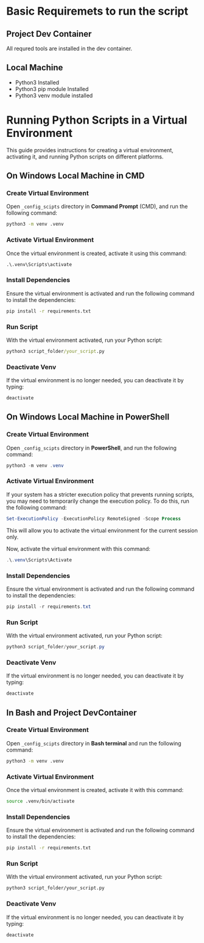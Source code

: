 # Basic Requiremets to run the script
## Project Dev Container
All requred tools are installed in the dev container.
## Local Machine
* Python3 Installed
* Python3 pip module Installed
* Python3 venv module installed


# Running Python Scripts in a Virtual Environment

This guide provides instructions for creating a virtual environment, activating it, and running Python scripts on different platforms.

## On Windows Local Machine in CMD

### Create Virtual Environment
Open `_config_scipts` directory in **Command Prompt** (CMD), and 
run the following command:
```cmd
python3 -m venv .venv
```

### Activate Virtual Environment
Once the virtual environment is created, activate it using this command:
```cmd
.\.venv\Scripts\activate
```
### Install Dependencies
Ensure the virtual environment is activated and
run the following command to install the dependencies:
```cmd
pip install -r requirements.txt
```
### Run Script
With the virtual environment activated, run your Python script:
```cmd
python3 script_folder/your_script.py
```
### Deactivate Venv
If the virtual environment is no longer needed, you can deactivate it by typing:
```cmd
deactivate
```

## On Windows Local Machine in PowerShell

### Create Virtual Environment
Open `_config_scipts` directory in **PowerShell**, and run the following command:
```powershell
python3 -m venv .venv
```

### Activate Virtual Environment
If your system has a stricter execution policy that prevents running scripts, you may need to temporarily change the execution policy. To do this, run the following command:
```powershell
Set-ExecutionPolicy -ExecutionPolicy RemoteSigned -Scope Process
```
This will allow you to activate the virtual environment for the current session only.

Now, activate the virtual environment with this command:
```powershell
.\.venv\Scripts\Activate
```
### Install Dependencies
Ensure the virtual environment is activated and
run the following command to install the dependencies:
```powershell
pip install -r requirements.txt
```

### Run Script
With the virtual environment activated, run your Python script:
```powershell
python3 script_folder/your_script.py
```
### Deactivate Venv
If the virtual environment is no longer needed, you can deactivate it by typing:
```powershell
deactivate
```

## In Bash and Project DevContainer

### Create Virtual Environment
Open `_config_scipts` directory in **Bash terminal** and run the following command:
```bash
python3 -m venv .venv
```

### Activate Virtual Environment
Once the virtual environment is created, activate it with this command:
```bash
source .venv/bin/activate
```
### Install Dependencies
Ensure the virtual environment is activated and
run the following command to install the dependencies:
```bash
pip install -r requirements.txt
```

### Run Script
With the virtual environment activated, run your Python script:
```bash
python3 script_folder/your_script.py
```
### Deactivate Venv
If the virtual environment is no longer needed, you can deactivate it by typing:
```bash
deactivate
```


